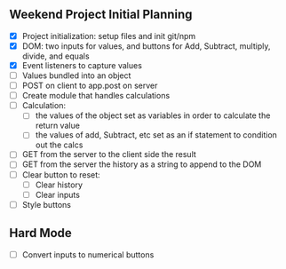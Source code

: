 ## Weekend Project Initial Planning
- [x] Project initialization: setup files and init git/npm
- [x] DOM: two inputs for values, and buttons for Add, Subtract, multiply,
divide, and equals
- [x] Event listeners to capture values 
- [ ] Values bundled into an object
- [ ] POST on client to app.post on server
- [ ] Create module that handles calculations
- [ ] Calculation:
    - [ ] the values of the object set as variables in order to calculate the return value
    - [ ] the values of add, Subtract, etc set as an if statement to condition out the calcs
- [ ] GET from the server to the client side the result
- [ ] GET from the server the history as a string to append to the DOM
- [ ] Clear button to reset:
    - [ ] Clear history
    - [ ] Clear inputs
- [ ] Style buttons

## Hard Mode
- [ ] Convert inputs to numerical buttons


